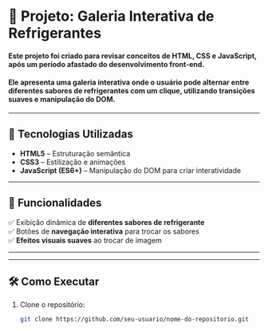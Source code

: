 # 🥤 Projeto: Galeria Interativa de Refrigerantes  

#### Este projeto foi criado para revisar conceitos de **HTML, CSS e JavaScript**, após um período afastado do desenvolvimento front-end. 
#### Ele apresenta uma **galeria interativa** onde o usuário pode alternar entre diferentes sabores de refrigerantes com um clique, utilizando **transições suaves** e manipulação do DOM.  

---

## 🚀 Tecnologias Utilizadas  

- **HTML5** – Estruturação semântica  
- **CSS3** – Estilização e animações  
- **JavaScript (ES6+)** – Manipulação do DOM para criar interatividade  

---

## 🎯 Funcionalidades  

✅ Exibição dinâmica de **diferentes sabores de refrigerante**  
✅ Botões de **navegação interativa** para trocar os sabores  
✅ **Efeitos visuais suaves** ao trocar de imagem  

---



---

## 🛠️ Como Executar  

1. Clone o repositório:  
   ```bash
   git clone https://github.com/seu-usuario/nome-do-repositorio.git
